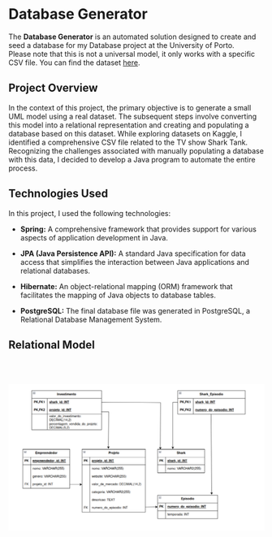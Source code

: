 # Database Generator

The **Database Generator** is an automated solution designed to create and seed a database for my Database
project at the University of Porto. <br>
Please note that this is not a universal model, it only works with a specific CSV file. You can find the
dataset [here](https://www.kaggle.com/datasets/thirumani/shark-tank-us-dataset).

## Project Overview

In the context of this project, the primary objective is to generate a small UML model using a real dataset. The
subsequent steps involve converting this model into a relational representation and creating and populating a database
based on this dataset.
While exploring datasets on Kaggle, I identified a comprehensive CSV file related to the TV show Shark Tank. Recognizing
the challenges associated with manually populating a database with this data, I decided to develop a Java program to
automate the entire process.

## Technologies Used

In this project, I used the following technologies:

- **Spring:** A comprehensive framework that provides support for various aspects of application development in Java.

- **JPA (Java Persistence API):** A standard Java specification for data access that simplifies the interaction between
  Java applications and relational databases.

- **Hibernate:** An object-relational mapping (ORM) framework that facilitates the mapping of Java objects to database
  tables.

- **PostgreSQL:** The final database file was generated in PostgreSQL, a Relational Database Management System.

## Relational Model
<br>
<br>
<p align="center">
<img src="./relationaDB.png" alt="Relational model" width="1000">
</p>

